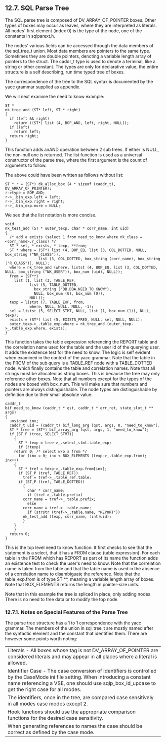 <div id="sqlparsetree" class="section">

<div class="titlepage">

<div>

<div>

## 12.7. SQL Parse Tree

</div>

</div>

</div>

The SQL parse tree is composed of DV_ARRAY_OF_POINTER boxes. Other types
of boxes may occur as leaves, where they are interpreted as literals.
All nodes' first element (index 0) is the type of the node, one of the
constants in sqlparext.h.

The nodes' various fields can be accessed through the data members of
the sql_tree_t union. Most data members are pointers to the same type.
Sometimes they are double pointers, denoting a variable length array of
pointers to the struct. The caddr_t type is used to denote a terminal,
like a string or other constant. The types are only for declarative
value, the entire structure is a self describing, run time typed tree of
boxes.

The correspondence of the tree to the SQL syntax is documented by the
yacc grammar supplied as appendix.

We will next examine the need to know example:

``` programlisting
ST *
nk_tree_and (ST* left, ST * right)
{
  if (left && right)
    return ((ST*) list (4, BOP_AND, left, right, NULL));
  if (left)
    return left;
  return right;
}
```

This function adds anAND operation between 2 sub trees. If either is
NULL, the non-null one is returned. The list function is used as a
universal constructor of the parse tree, where the first argument is the
count of arguments to follow.

The above could have been written as follows without list:

``` programlisting
ST * r = (ST*) dk_alloc_box (4 * sizeof (caddr_t), DV_ARRAY_OF_POINTER);
r->type = BOP_AND;
r->_.bin_exp.left = left;
r->_.bin_exp.right = right;
r->_.bin_exp.more = NULL;
```

We see that the list notation is more concise.

``` programlisting
void
nk_test_add (ST * outer_texp, char * corr_name, int uid)
{
  /* add a exists (select 1 from need_to_know where nk_class = <corr_name>.r_class) */
  ST * sel, * exists, * texp, **from;
  ST * where = (ST*) list (4, BOP_EQ, list (3, COL_DOTTED, NULL, box_string ("NK_CLASS")),
               list (3, COL_DOTTED, box_string (corr_name), box_string ("R_CLASS")), NULL);
  where = nk_tree_and (where, listst (4, BOP_EQ, list (3, COL_DOTTED, NULL, box_string ("NK_USER")), box_num (uid), NULL));
  from = (ST**)
    list (1, list (3, TABLE_REF,
           list (5, TABLE_DOTTED,
             box_string ("DB.DBA.NEED_TO_KNOW"),
             NULL, box_num (0), box_num (0)),
           NULL));
  texp = listst (7, TABLE_EXP, from,
           where, NULL, NULL, NULL, -1);
  sel = listst (5, SELECT_STMT, NULL, list (1, box_num (1)), NULL, texp);
  exists = (ST*) list (5, EXISTS_PRED, NULL, sel, NULL, NULL);
  outer_texp->_.table_exp.where = nk_tree_and (outer_texp->_.table_exp.where, exists);
}
```

This function takes the table expression referencing the REPORT table
and the correlation name used for the table and the user id of the
querying user. It adds the existence test for the need to know. The
logic is self evident when examined in the context of the yacc grammar.
Note that the table in the FROM of the sub query is a TABLE_REF node
with a TABLE_DOTTED node, which finally contains the table and
correlation names. Note that all strings must be allocated as string
boxes. This is because the tree may only reference other boxes. Note
that all numbers except for the types of the nodes are boxed with
box_num. This will make sure that numbers and pointers are always
distinguishable. The node types are distinguishable by definition due to
their small absolute value.

``` programlisting
caddr_t
bif_need_to_know (caddr_t * qst, caddr_t * err_ret, state_slot_t ** args)
{
  unsigned inx;
  caddr_t uid = (caddr_t) bif_long_arg (qst, args, 0, "need_to_know");
  ST * tree = (ST*) bif_array_arg (qst, args, 1, "need_to_know");
  if (ST_P (tree, SELECT_STMT))
    {
      ST * texp = tree->_.select_stmt.table_exp;
      if (!texp)
    return 0; /* select w/o a from */
      for (inx = 0; inx < BOX_ELEMENTS (texp->_.table_exp.from); inx++)
    {
      ST * tref = texp->_.table_exp.from[inx];
      if (ST_P (tref, TABLE_REF))
        tref = tref->_.table_ref.table;
      if (ST_P (tref, TABLE_DOTTED))
        {
          char * corr_name;
          if (tref->_.table.prefix)
        corr_name = tref->_.table.prefix;
          else
        corr_name = tref->_.table.name;
          if (strstr (tref->_.table.name, "REPORT"))
        nk_test_add (texp, corr_name, (int)uid);
        }
    }
    }
  return 0;
}
```

This is the top level need to know function. It first checks to see that
the statement is a select, that it has a FROM clause (table expression).
For each table in the FROM which has REPORT as part of its name the
function adds an existence test to check the user's need to know. Note
that the correlation name is taken from the table and that the table
name is used in the absence of a correlation name to disambiguate the
reference. Note that the table_exp.from is of type ST \*\*, meaning a
variable length array of boxes. Note that BOX_ELEMENTS returns the
length in pointer-size units.

Note that in this example the tree is spliced in place, only adding
nodes. There is no need to free data or to modify the top node.

<div id="notesonspecialparsetree" class="section">

<div class="titlepage">

<div>

<div>

### 12.7.1. Notes on Special Features of the Parse Tree

</div>

</div>

</div>

The parse tree structure has a 1 to 1 correspondence with the yacc
grammar. The members of the union in sql_tree_t are mostly named after
the syntactic element and the constant that identifies them. There are
however some points worth noting:

|                                                                                                                                                                                                                                 |
|---------------------------------------------------------------------------------------------------------------------------------------------------------------------------------------------------------------------------------|
| Literals - All boxes whose tag is not DV_ARRAY_OF_POINTER are considered literals and may appear in all places where a literal is allowed.                                                                                      |
| Identifier Case - The case conversion of identifiers is controlled by the CaseMode ini file setting. When introducing a constant name referencing a VSE, one should use sqlp_box_id_upcase to get the right case for all modes. |
| The identifiers, once in the tree, are compared case sensitively in all modes case modes except 2.                                                                                                                              |
| Hook functions should use the appropriate comparison functions for the desired case sensitivity.                                                                                                                                |
| When generating references to names the case should be correct as defined by the case mode.                                                                                                                                     |

</div>

</div>
